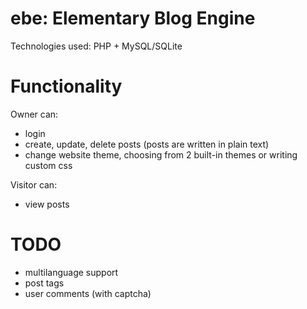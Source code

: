 ebe: Elementary Blog Engine
===========================

Technologies used: PHP + MySQL/SQLite

# Functionality

Owner can:

* login
* create, update, delete posts (posts are written in plain text)
* change website theme, choosing from 2 built-in themes or writing custom css

Visitor can:

* view posts

# TODO

* multilanguage support
* post tags
* user comments (with captcha)
